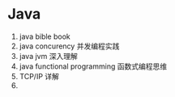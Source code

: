 # Java

1. java bible book
2. java concurency 并发编程实践
3. java jvm 深入理解
4. java functional programming 函数式编程思维
5. TCP/IP 详解
6.